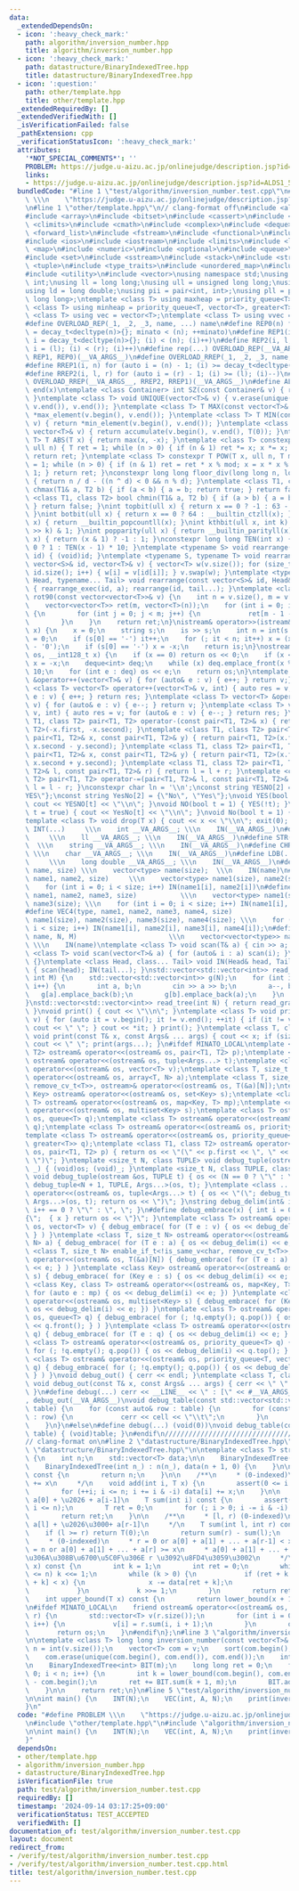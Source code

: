 ```yaml
---
data:
  _extendedDependsOn:
  - icon: ':heavy_check_mark:'
    path: algorithm/inversion_number.hpp
    title: algorithm/inversion_number.hpp
  - icon: ':heavy_check_mark:'
    path: datastructure/BinaryIndexedTree.hpp
    title: datastructure/BinaryIndexedTree.hpp
  - icon: ':question:'
    path: other/template.hpp
    title: other/template.hpp
  _extendedRequiredBy: []
  _extendedVerifiedWith: []
  _isVerificationFailed: false
  _pathExtension: cpp
  _verificationStatusIcon: ':heavy_check_mark:'
  attributes:
    '*NOT_SPECIAL_COMMENTS*': ''
    PROBLEM: https://judge.u-aizu.ac.jp/onlinejudge/description.jsp?id=ALDS1_5_D
    links:
    - https://judge.u-aizu.ac.jp/onlinejudge/description.jsp?id=ALDS1_5_D
  bundledCode: "#line 1 \"test/algorithm/inversion_number.test.cpp\"\n#define PROBLEM\
    \ \\\n    \"https://judge.u-aizu.ac.jp/onlinejudge/description.jsp?id=ALDS1_5_D\"\
    \n#line 1 \"other/template.hpp\"\n// clang-format off\n#include <algorithm>\n\
    #include <array>\n#include <bitset>\n#include <cassert>\n#include <chrono>\n#include\
    \ <climits>\n#include <cmath>\n#include <complex>\n#include <deque>\n#include\
    \ <forward_list>\n#include <fstream>\n#include <functional>\n#include <iomanip>\n\
    #include <ios>\n#include <iostream>\n#include <limits>\n#include <list>\n#include\
    \ <map>\n#include <numeric>\n#include <optional>\n#include <queue>\n#include <random>\n\
    #include <set>\n#include <sstream>\n#include <stack>\n#include <string>\n#include\
    \ <tuple>\n#include <type_traits>\n#include <unordered_map>\n#include <unordered_set>\n\
    #include <utility>\n#include <vector>\nusing namespace std;\nusing uint = unsigned\
    \ int;\nusing ll = long long;\nusing ull = unsigned long long;\nusing i128 = __int128_t;\n\
    using ld = long double;\nusing pii = pair<int, int>;\nusing pll = pair<long long,\
    \ long long>;\ntemplate <class T> using maxheap = priority_queue<T>;\ntemplate\
    \ <class T> using minheap = priority_queue<T, vector<T>, greater<T>>;\ntemplate\
    \ <class T> using vec = vector<T>;\ntemplate <class T> using vvec = vector<vector<T>>;\n\
    #define OVERLOAD_REP(_1, _2, _3, name, ...) name\n#define REP0(n) for (auto minato\
    \ = decay_t<decltype(n)>{}; minato < (n); ++minato)\n#define REP1(i, n) for (auto\
    \ i = decay_t<decltype(n)>{}; (i) < (n); (i)++)\n#define REP2(i, l, r) for (auto\
    \ i = (l); (i) < (r); (i)++)\n#define rep(...) OVERLOAD_REP(__VA_ARGS__, REP2,\
    \ REP1, REP0)(__VA_ARGS__)\n#define OVERLOAD_RREP(_1, _2, _3, name, ...) name\n\
    #define RREP1(i, n) for (auto i = (n) - 1; (i) >= decay_t<decltype(n)>{}; (i)--)\n\
    #define RREP2(i, l, r) for (auto i = (r) - 1; (i) >= (l); (i)--)\n#define rrep(...)\
    \ OVERLOAD_RREP(__VA_ARGS__, RREP2, RREP1)(__VA_ARGS__)\n#define ALL(x) begin(x),\
    \ end(x)\ntemplate <class Container> int SZ(const Container& v) { return int(v.size());\
    \ }\ntemplate <class T> void UNIQUE(vector<T>& v) { v.erase(unique(v.begin(),\
    \ v.end()), v.end()); }\ntemplate <class T> T MAX(const vector<T>& v) { return\
    \ *max_element(v.begin(), v.end()); }\ntemplate <class T> T MIN(const vector<T>&\
    \ v) { return *min_element(v.begin(), v.end()); }\ntemplate <class T> T SUM(const\
    \ vector<T>& v) { return accumulate(v.begin(), v.end(), T(0)); }\ntemplate <class\
    \ T> T ABS(T x) { return max(x, -x); }\ntemplate <class T> constexpr T POW(T x,\
    \ ull n) { T ret = 1; while (n > 0) { if (n & 1) ret *= x; x *= x; n >>= 1; }\
    \ return ret; }\ntemplate <class T> constexpr T POW(T x, ull n, T mod) { T ret\
    \ = 1; while (n > 0) { if (n & 1) ret = ret * x % mod; x = x * x % mod; n >>=\
    \ 1; } return ret; }\nconstexpr long long floor_div(long long n, long long d)\
    \ { return n / d - ((n ^ d) < 0 && n % d); }\ntemplate <class T1, class T2> bool\
    \ chmax(T1& a, T2 b) { if (a < b) { a = b; return true; } return false; }\ntemplate\
    \ <class T1, class T2> bool chmin(T1& a, T2 b) { if (a > b) { a = b; return true;\
    \ } return false; }\nint topbit(ull x) { return x == 0 ? -1 : 63 - __builtin_clzll(x);\
    \ }\nint botbit(ull x) { return x == 0 ? 64 : __builtin_ctzll(x); }\nint popcount(ull\
    \ x) { return __builtin_popcountll(x); }\nint kthbit(ull x, int k) { return (x\
    \ >> k) & 1; }\nint popparity(ull x) { return __builtin_parityll(x); }\nint parity_sign(ull\
    \ x) { return (x & 1) ? -1 : 1; }\nconstexpr long long TEN(int x) { return x ==\
    \ 0 ? 1 : TEN(x - 1) * 10; }\ntemplate <typename S> void rearrange(const vector<S>&\
    \ id) { (void)id; }\ntemplate <typename S, typename T> void rearrange_exec(const\
    \ vector<S>& id, vector<T>& v) { vector<T> w(v.size()); for (size_t i = 0; i <\
    \ id.size(); i++) { w[i] = v[id[i]]; } v.swap(w); }\ntemplate <typename S, typename\
    \ Head, typename... Tail> void rearrange(const vector<S>& id, Head& a, Tail& ...tail)\
    \ { rearrange_exec(id, a); rearrange(id, tail...); }\ntemplate <class T>\nvector<vector<T>>\
    \ rot90(const vector<vector<T>>& v) {\n    int n = v.size(), m = v[0].size();\n\
    \    vector<vector<T>> ret(m, vector<T>(n));\n    for (int i = 0; i < n; i++)\
    \ {\n        for (int j = 0; j < m; j++) {\n            ret[m - 1 - j][i] = v[i][j];\n\
    \        }\n    }\n    return ret;\n}\nistream& operator>>(istream& is, __int128_t&\
    \ x) {\n    x = 0;\n    string s;\n    is >> s;\n    int n = int(s.size()), it\
    \ = 0;\n    if (s[0] == '-') it++;\n    for (; it < n; it++) x = (x * 10 + s[it]\
    \ - '0');\n    if (s[0] == '-') x = -x;\n    return is;\n}\nostream& operator<<(ostream&\
    \ os, __int128_t x) {\n    if (x == 0) return os << 0;\n    if (x < 0) os << '-',\
    \ x = -x;\n    deque<int> deq;\n    while (x) deq.emplace_front(x % 10), x /=\
    \ 10;\n    for (int e : deq) os << e;\n    return os;\n}\ntemplate <class T> vector<T>\
    \ &operator++(vector<T>& v) { for (auto& e : v) { e++; } return v;} \ntemplate\
    \ <class T> vector<T> operator++(vector<T>& v, int) { auto res = v; for (auto&\
    \ e : v) { e++; } return res; }\ntemplate <class T> vector<T> &operator--(vector<T>&\
    \ v) { for (auto& e : v) { e--; } return v; }\ntemplate <class T> vector<T> operator--(vector<T>&\
    \ v, int) { auto res = v; for (auto& e : v) { e--; } return res; }\ntemplate <class\
    \ T1, class T2> pair<T1, T2> operator-(const pair<T1, T2>& x) { return pair<T1,\
    \ T2>(-x.first, -x.second); }\ntemplate <class T1, class T2> pair<T1, T2> operator-(const\
    \ pair<T1, T2>& x, const pair<T1, T2>& y) { return pair<T1, T2>(x.first - y.first,\
    \ x.second - y.second); }\ntemplate <class T1, class T2> pair<T1, T2> operator+(const\
    \ pair<T1, T2>& x, const pair<T1, T2>& y) { return pair<T1, T2>(x.first + y.first,\
    \ x.second + y.second); }\ntemplate <class T1, class T2> pair<T1, T2> operator+=(pair<T1,\
    \ T2>& l, const pair<T1, T2>& r) { return l = l + r; }\ntemplate <class T1, class\
    \ T2> pair<T1, T2> operator-=(pair<T1, T2>& l, const pair<T1, T2>& r) { return\
    \ l = l - r; }\nconstexpr char ln = '\\n';\nconst string YESNO[2] = {\"NO\", \"\
    YES\"};\nconst string YesNo[2] = {\"No\", \"Yes\"};\nvoid YES(bool t = true) {\
    \ cout << YESNO[t] << \"\\n\"; }\nvoid NO(bool t = 1) { YES(!t); }\nvoid Yes(bool\
    \ t = true) { cout << YesNo[t] << \"\\n\"; }\nvoid No(bool t = 1) { Yes(!t); }\n\
    template <class T> void drop(T x) { cout << x << \"\\n\"; exit(0); }\n#define\
    \ INT(...)     \\\n    int __VA_ARGS__; \\\n    IN(__VA_ARGS__)\n#define LL(...)\
    \     \\\n    ll __VA_ARGS__; \\\n    IN(__VA_ARGS__)\n#define STR(...)      \
    \  \\\n    string __VA_ARGS__; \\\n    IN(__VA_ARGS__)\n#define CHR(...)     \
    \ \\\n    char __VA_ARGS__; \\\n    IN(__VA_ARGS__)\n#define LDB(...)        \
    \     \\\n    long double __VA_ARGS__; \\\n    IN(__VA_ARGS__)\n#define VEC(type,\
    \ name, size) \\\n    vector<type> name(size);  \\\n    IN(name)\n#define VEC2(type,\
    \ name1, name2, size)     \\\n    vector<type> name1(size), name2(size); \\\n\
    \    for (int i = 0; i < size; i++) IN(name1[i], name2[i])\n#define VEC3(type,\
    \ name1, name2, name3, size)           \\\n    vector<type> name1(size), name2(size),\
    \ name3(size); \\\n    for (int i = 0; i < size; i++) IN(name1[i], name2[i], name3[i])\n\
    #define VEC4(type, name1, name2, name3, name4, size)                 \\\n    vector<type>\
    \ name1(size), name2(size), name3(size), name4(size); \\\n    for (int i = 0;\
    \ i < size; i++) IN(name1[i], name2[i], name3[i], name4[i]);\n#define VV(type,\
    \ name, N, M)                       \\\n    vector<vector<type>> name(N, vector<type>(M));\
    \ \\\n    IN(name)\ntemplate <class T> void scan(T& a) { cin >> a; }\ntemplate\
    \ <class T> void scan(vector<T>& a) { for (auto& i : a) scan(i); }\nvoid IN()\
    \ {}\ntemplate <class Head, class... Tail> void IN(Head& head, Tail&... tail)\
    \ { scan(head); IN(tail...); }\nstd::vector<std::vector<int>> read_graph(int N,\
    \ int M) {\n    std::vector<std::vector<int>> g(N);\n    for (int i = 0; i < M;\
    \ i++) {\n        int a, b;\n        cin >> a >> b;\n        a--, b--;\n     \
    \   g[a].emplace_back(b);\n        g[b].emplace_back(a);\n    }\n    return g;\n\
    }\nstd::vector<std::vector<int>> read_tree(int N) { return read_graph(N, N - 1);\
    \ }\nvoid print() { cout << \"\\n\"; }\ntemplate <class T> void print(const vector<T>&\
    \ v) { for (auto it = v.begin(); it != v.end(); ++it) { if (it != v.begin()) {\
    \ cout << \" \"; } cout << *it; } print(); }\ntemplate <class T, class... Args>\
    \ void print(const T& x, const Args& ... args) { cout << x; if (sizeof...(Args))\
    \ cout << \" \"; print(args...); }\n#ifdef MINATO_LOCAL\ntemplate <class T1, class\
    \ T2> ostream& operator<<(ostream& os, pair<T1, T2> p);\ntemplate <class ...Args>\
    \ ostream& operator<<(ostream& os, tuple<Args...> t);\ntemplate <class T> ostream&\
    \ operator<<(ostream& os, vector<T> v);\ntemplate <class T, size_t N> ostream&\
    \ operator<<(ostream& os, array<T, N> a);\ntemplate <class T, size_t N> enable_if_t<!is_same_v<char,\
    \ remove_cv_t<T>>, ostream>& operator<<(ostream& os, T(&a)[N]);\ntemplate <class\
    \ Key> ostream& operator<<(ostream& os, set<Key> s);\ntemplate <class Key, class\
    \ T> ostream& operator<<(ostream& os, map<Key, T> mp);\ntemplate <class Key> ostream&\
    \ operator<<(ostream& os, multiset<Key> s);\ntemplate <class T> ostream& operator<<(ostream&\
    \ os, queue<T> q);\ntemplate <class T> ostream& operator<<(ostream& os, deque<T>\
    \ q);\ntemplate <class T> ostream& operator<<(ostream& os, priority_queue<T> q);\n\
    template <class T> ostream& operator<<(ostream& os, priority_queue<T, vector<T>,\
    \ greater<T>> q);\ntemplate <class T1, class T2> ostream& operator<<(ostream&\
    \ os, pair<T1, T2> p) { return os << \"(\" << p.first << \", \" << p.second <<\
    \ \")\"; }\ntemplate <size_t N, class TUPLE> void debug_tuple(ostream& os, TUPLE\
    \ _) { (void)os; (void)_; }\ntemplate <size_t N, class TUPLE, class T, class ...Args>\
    \ void debug_tuple(ostream &os, TUPLE t) { os << (N == 0 ? \"\" : \", \") << get<N>(t);\
    \ debug_tuple<N + 1, TUPLE, Args...>(os, t); }\ntemplate <class ...Args> ostream&\
    \ operator<<(ostream& os, tuple<Args...> t) { os << \"(\"; debug_tuple<0, tuple<Args...>,\
    \ Args...>(os, t); return os << \")\"; }\nstring debug_delim(int& i) { return\
    \ i++ == 0 ? \"\" : \", \"; }\n#define debug_embrace(x) { int i = 0; os << \"\
    {\";  { x } return os << \"}\"; }\ntemplate <class T> ostream& operator<<(ostream&\
    \ os, vector<T> v) { debug_embrace( for (T e : v) { os << debug_delim(i) << e;\
    \ } ) }\ntemplate <class T, size_t N> ostream& operator<<(ostream& os, array<T,\
    \ N> a) { debug_embrace( for (T e : a) { os << debug_delim(i) << e; } ) }\ntemplate\
    \ <class T, size_t N> enable_if_t<!is_same_v<char, remove_cv_t<T>>, ostream>&\
    \ operator<<(ostream& os, T(&a)[N]) { debug_embrace( for (T e : a) { os << debug_delim(i)\
    \ << e; } ) }\ntemplate <class Key> ostream& operator<<(ostream& os, set<Key>\
    \ s) { debug_embrace( for (Key e : s) { os << debug_delim(i) << e; }) }\ntemplate\
    \ <class Key, class T> ostream& operator<<(ostream& os, map<Key, T> mp) { debug_embrace(\
    \ for (auto e : mp) { os << debug_delim(i) << e; }) }\ntemplate <class Key> ostream&\
    \ operator<<(ostream& os, multiset<Key> s) { debug_embrace( for (Key e : s) {\
    \ os << debug_delim(i) << e; }) }\ntemplate <class T> ostream& operator<<(ostream&\
    \ os, queue<T> q) { debug_embrace( for (; !q.empty(); q.pop()) { os << debug_delim(i)\
    \ << q.front(); } ) }\ntemplate <class T> ostream& operator<<(ostream& os, deque<T>\
    \ q) { debug_embrace( for (T e : q) { os << debug_delim(i) << e; } ) }\ntemplate\
    \ <class T> ostream& operator<<(ostream& os, priority_queue<T> q) { debug_embrace(\
    \ for (; !q.empty(); q.pop()) { os << debug_delim(i) << q.top(); } ) }\ntemplate\
    \ <class T> ostream& operator<<(ostream& os, priority_queue<T, vector<T>, greater<T>>\
    \ q) { debug_embrace( for (; !q.empty(); q.pop()) { os << debug_delim(i) << q.top();\
    \ } ) }\nvoid debug_out() { cerr << endl; }\ntemplate <class T, class... Args>\
    \ void debug_out(const T& x, const Args& ... args) { cerr << \" \" << x; debug_out(args...);\
    \ }\n#define debug(...) cerr << __LINE__ << \" : [\" << #__VA_ARGS__ << \"] =\"\
    , debug_out(__VA_ARGS__)\nvoid debug_table(const std::vector<std::vector<int>>&\
    \ table) {\n    for (const auto& row : table) {\n        for (const auto& cell\
    \ : row) {\n            cerr << cell << \"\\t\";\n        }\n        cerr << endl;\n\
    \    }\n}\n#else\n#define debug(...) (void(0))\nvoid debug_table(const std::vector<std::vector<int>>&\
    \ table) { (void)table; }\n#endif\n///////////////////////////////////////////////////////////////////////////////////////////////////////////////////////////////////////////////////////////////////////////////////////////\n\
    // clang-format on\n#line 2 \"datastructure/BinaryIndexedTree.hpp\"\n\n#line 5\
    \ \"datastructure/BinaryIndexedTree.hpp\"\n\ntemplate <class T> struct BinaryIndexedTree\
    \ {\n    int n;\n    std::vector<T> data;\n\n    BinaryIndexedTree() {\n    }\n\
    \    BinaryIndexedTree(int n_) : n(n_), data(n + 1, 0) {\n    }\n\n    int size()\
    \ const {\n        return n;\n    }\n\n    /**\n     * (0-indexed)\n     * a[i]\
    \ += x\n     */\n    void add(int i, T x) {\n        assert(0 <= i and i < n);\n\
    \        for (++i; i <= n; i += i & -i) data[i] += x;\n    }\n\n    // [0,i) (0-indexed)\
    \ a[0] + \u2026 + a[i-1]\n    T sum(int i) const {\n        assert(0 <= i and\
    \ i <= n);\n        T ret = 0;\n        for (; i > 0; i -= i & -i) ret += data[i];\n\
    \        return ret;\n    }\n\n    /**\n     * [l, r) (0-indexed)\n     * @return\
    \ a[l] + \u2026\u3000+ a[r-1]\n     */\n    T sum(int l, int r) const {\n    \
    \    if (l >= r) return T(0);\n        return sum(r) - sum(l);\n    }\n\n    /**\n\
    \     * (0-indexed)\n     * r = 0 or a[0] + a[1] + ... + a[r-1] < x\n     * r\
    \ = n or a[0] + a[1] + ... + a[r] >= x\n     * a[0] + a[1] + ... + a[r] >= x \u3068\
    \u306A\u308B\u6700\u5C0F\u306E r \u3092\u8FD4\u3059\u3002\n     */\n    int lower_bound(T\
    \ x) const {\n        int k = 1;\n        int ret = 0;\n        while ((k << 1)\
    \ <= n) k <<= 1;\n        while (k > 0) {\n            if (ret + k <= n and data[ret\
    \ + k] < x) {\n                x -= data[ret + k];\n                ret += k;\n\
    \            }\n            k >>= 1;\n        }\n        return ret;\n    }\n\n\
    \    int upper_bound(T x) const {\n        return lower_bound(x + 1);\n    }\n\
    \n#ifdef MINATO_LOCAL\n    friend ostream& operator<<(ostream& os, const BinaryIndexedTree&\
    \ r) {\n        std::vector<T> v(r.size());\n        for (int i = 0; i < r.size();\
    \ i++) {\n            v[i] = r.sum(i, i + 1);\n        }\n        os << v;\n \
    \       return os;\n    }\n#endif\n};\n#line 3 \"algorithm/inversion_number.hpp\"\
    \n\ntemplate <class T> long long inversion_number(const vector<T>& v) {\n    int\
    \ n = int(v.size());\n    vector<T> com = v;\n    sort(com.begin(), com.end());\n\
    \    com.erase(unique(com.begin(), com.end()), com.end());\n    int m = int(com.size());\n\
    \n    BinaryIndexedTree<int> BIT(m);\n    long long ret = 0;\n    for (int i =\
    \ 0; i < n; i++) {\n        int k = lower_bound(com.begin(), com.end(), v[i])\
    \ - com.begin();\n        ret += BIT.sum(k + 1, m);\n        BIT.add(k, 1);\n\
    \    }\n\n    return ret;\n}\n#line 5 \"test/algorithm/inversion_number.test.cpp\"\
    \n\nint main() {\n    INT(N);\n    VEC(int, A, N);\n    print(inversion_number(A));\n\
    }\n"
  code: "#define PROBLEM \\\n    \"https://judge.u-aizu.ac.jp/onlinejudge/description.jsp?id=ALDS1_5_D\"\
    \n#include \"other/template.hpp\"\n#include \"algorithm/inversion_number.hpp\"\
    \n\nint main() {\n    INT(N);\n    VEC(int, A, N);\n    print(inversion_number(A));\n\
    }"
  dependsOn:
  - other/template.hpp
  - algorithm/inversion_number.hpp
  - datastructure/BinaryIndexedTree.hpp
  isVerificationFile: true
  path: test/algorithm/inversion_number.test.cpp
  requiredBy: []
  timestamp: '2024-09-14 03:17:25+09:00'
  verificationStatus: TEST_ACCEPTED
  verifiedWith: []
documentation_of: test/algorithm/inversion_number.test.cpp
layout: document
redirect_from:
- /verify/test/algorithm/inversion_number.test.cpp
- /verify/test/algorithm/inversion_number.test.cpp.html
title: test/algorithm/inversion_number.test.cpp
---
```

